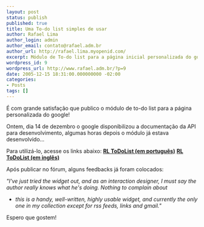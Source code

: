 ```yaml
---
layout: post
status: publish
published: true
title: Uma To-do list simples de usar
author: Rafael Lima
author_login: admin
author_email: contato@rafael.adm.br
author_url: http://rafael.lima.myopenid.com/
excerpt: Módulo de To-do list para a página inicial personalizada do google.
wordpress_id: 9
wordpress_url: http://www.rafael.adm.br/?p=9
date: 2005-12-15 18:31:00.000000000 -02:00
categories:
- Posts
tags: []
---
```

&Eacute; com grande satisfa&ccedil;&atilde;o que publico o m&oacute;dulo de to-do list para a p&aacute;gina personalizada do google!

Ontem, dia 14 de dezembro o google disponibilizou a documenta&ccedil;&atilde;o da API para desenvolvimento, algumas horas depois o m&oacute;dulo j&aacute; estava desenvolvido...

Para utiliz&aacute;-lo, acesse os links abaixo:
<strong><a href="http://fusion.google.com/add?moduleurl=http://rlwidgets.com/gmodules/pt_BR/rltodolist.xml">RL ToDoList (em portugu&ecirc;s)</a></strong>
<strong><a href="http://fusion.google.com/add?moduleurl=http://rlwidgets.com/gmodules/en_US/rltodolist.xml">RL ToDoList (em ingl&ecirc;s)</a></strong>

Ap&oacute;s publicar no f&oacute;rum, alguns feedbacks j&aacute; foram colocados:

<em>"I've just tried the widget out, and as an interaction designer, I must
say the author really knows what he's doing. Nothing to complain about
- this is a handy, well-written, highly usable widget, and currently
the only one in my collection except for rss feeds, links and gmail."
</em>

Espero que gostem!
